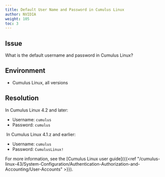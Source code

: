 ```yaml
---
title: Default User Name and Password in Cumulus Linux
author: NVIDIA
weight: 105
toc: 3
---
```


## Issue

What is the default username and password in Cumulus Linux?

## Environment

- Cumulus Linux, all versions

## Resolution

In Cumulus Linux 4.2 and later:

- Username: `cumulus`
- Password: `cumulus`

 In Cumulus Linux 4.1.z and earlier:

- Username: `cumulus`
- Password: `CumulusLinux!`

For more information, see the [Cumulus Linux user guide]({{<ref "/cumulus-linux-43/System-Configuration/Authentication-Authorization-and-Accounting/User-Accounts" >}}).
